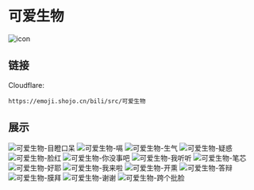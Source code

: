 # 可爱生物
![icon](https://emoji.shojo.cn/bili/src/可爱生物/icon.png)
## 链接
Cloudflare:
```
https://emoji.shojo.cn/bili/src/可爱生物
```
## 展示
![可爱生物-目瞪口呆](https://emoji.shojo.cn/bili/src/可爱生物/可爱生物-目瞪口呆.png)
![可爱生物-嗝](https://emoji.shojo.cn/bili/src/可爱生物/可爱生物-嗝.png)
![可爱生物-生气](https://emoji.shojo.cn/bili/src/可爱生物/可爱生物-生气.png)
![可爱生物-疑惑](https://emoji.shojo.cn/bili/src/可爱生物/可爱生物-疑惑.png)
![可爱生物-脸红](https://emoji.shojo.cn/bili/src/可爱生物/可爱生物-脸红.png)
![可爱生物-你没事吧](https://emoji.shojo.cn/bili/src/可爱生物/可爱生物-你没事吧.png)
![可爱生物-我听听](https://emoji.shojo.cn/bili/src/可爱生物/可爱生物-我听听.png)
![可爱生物-笔芯](https://emoji.shojo.cn/bili/src/可爱生物/可爱生物-笔芯.png)
![可爱生物-好耶](https://emoji.shojo.cn/bili/src/可爱生物/可爱生物-好耶.png)
![可爱生物-我来啦](https://emoji.shojo.cn/bili/src/可爱生物/可爱生物-我来啦.png)
![可爱生物-开熏](https://emoji.shojo.cn/bili/src/可爱生物/可爱生物-开熏.png)
![可爱生物-答辩](https://emoji.shojo.cn/bili/src/可爱生物/可爱生物-答辩.png)
![可爱生物-膜拜](https://emoji.shojo.cn/bili/src/可爱生物/可爱生物-膜拜.png)
![可爱生物-谢谢](https://emoji.shojo.cn/bili/src/可爱生物/可爱生物-谢谢.png)
![可爱生物-跨个批脸](https://emoji.shojo.cn/bili/src/可爱生物/可爱生物-跨个批脸.png)
